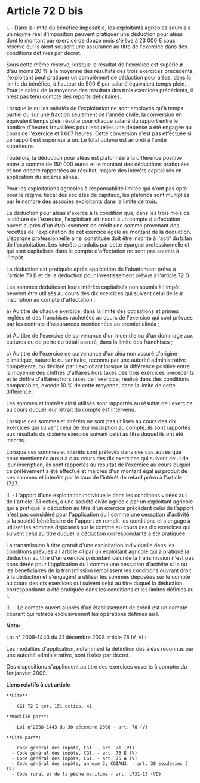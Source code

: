 # Article 72 D bis

I. - Dans la limite du bénéfice imposable, les exploitants agricoles soumis à un régime réel d'imposition peuvent pratiquer
une déduction pour aléas dont le montant par exercice de douze mois s'élève à 23 000 € sous réserve qu'ils aient souscrit une
assurance au titre de l'exercice dans des conditions définies par décret.

Sous cette même réserve, lorsque le résultat de l'exercice est supérieur d'au moins 20 % à la moyenne des résultats des trois
exercices précédents, l'exploitant peut pratiquer un complément de déduction pour aléas, dans la limite du bénéfice, à
hauteur de 500 € par salarié équivalent temps plein. Pour le calcul de la moyenne des résultats des trois exercices
précédents, il n'est pas tenu compte des reports déficitaires.

Lorsque le ou les salariés de l'exploitation ne sont employés qu'à temps partiel ou sur une fraction seulement de l'année
civile, la conversion en équivalent temps plein résulte pour chaque salarié du rapport entre le nombre d'heures travaillées
pour lesquelles une dépense a été engagée au cours de l'exercice et 1 607 heures. Cette conversion n'est pas effectuée si ce
rapport est supérieur à un. Le total obtenu est arrondi à l'unité supérieure.

Toutefois, la déduction pour aléas est plafonnée à la différence positive entre la somme de 150 000 euros et le montant des
déductions pratiquées et non encore rapportées au résultat, majoré des intérêts capitalisés en application du sixième alinéa.

Pour les exploitations agricoles à responsabilité limitée qui n'ont pas opté pour le régime fiscal des sociétés de capitaux,
les plafonds sont multipliés par le nombre des associés exploitants dans la limite de trois.

La déduction pour aléas s'exerce à la condition que, dans les trois mois de la clôture de l'exercice, l'exploitant ait
inscrit à un compte d'affectation ouvert auprès d'un établissement de crédit une somme provenant des recettes de
l'exploitation de cet exercice égale au montant de la déduction. L'épargne professionnelle ainsi constituée doit être
inscrite à l'actif du bilan de l'exploitation. Les intérêts produits par cette épargne professionnelle et qui sont
capitalisés dans le compte d'affectation ne sont pas soumis à l'impôt.

La déduction est pratiquée après application de l'abattement prévu à l'article 73 B et de la déduction pour investissement
prévue à l'article 72 D.

Les sommes déduites et leurs intérêts capitalisés non soumis à l'impôt peuvent être utilisés au cours des dix exercices qui
suivent celui de leur inscription au compte d'affectation :

a) Au titre de chaque exercice, dans la limite des cotisations et primes réglées et des franchises rachetées au cours de
l'exercice qui sont prévues par les contrats d'assurances mentionnées au premier alinéa ;

b) Au titre de l'exercice de survenance d'un incendie ou d'un dommage aux cultures ou de perte du bétail assuré, dans la
limite des franchises ;

c) Au titre de l'exercice de survenance d'un aléa non assuré d'origine climatique, naturelle ou sanitaire, reconnu par une
autorité administrative compétente, ou déclaré par l'exploitant lorsque la différence positive entre la moyenne des chiffres
d'affaires hors taxes des trois exercices précédents et le chiffre d'affaires hors taxes de l'exercice, réalisé dans des
conditions comparables, excède 10 % de cette moyenne, dans la limite de cette différence.

Les sommes et intérêts ainsi utilisés sont rapportés au résultat de l'exercice au cours duquel leur retrait du compte est
intervenu.

Lorsque ces sommes et intérêts ne sont pas utilisés au cours des dix exercices qui suivent celui de leur inscription au
compte, ils sont rapportés aux résultats du dixième exercice suivant celui au titre duquel ils ont été inscrits.

Lorsque ces sommes et intérêts sont prélevés dans des cas autres que ceux mentionnés aux a à c au cours des dix exercices qui
suivent celui de leur inscription, ils sont rapportés au résultat de l'exercice au cours duquel ce prélèvement a été effectué
et majorés d'un montant égal au produit de ces sommes et intérêts par le taux de l'intérêt de retard prévu à l'article 1727.

II. - L'apport d'une exploitation individuelle dans les conditions visées au I de l'article 151 octies, à une société civile
agricole par un exploitant agricole qui a pratiqué la déduction au titre d'un exercice précédant celui de l'apport n'est pas
considéré pour l'application du I comme une cessation d'activité si la société bénéficiaire de l'apport en remplit les
conditions et s'engage à utiliser les sommes déposées sur le compte au cours des dix exercices qui suivent celui au titre
duquel la déduction correspondante a été pratiquée.

La transmission à titre gratuit d'une exploitation individuelle dans les conditions prévues à l'article 41 par un exploitant
agricole qui a pratiqué la déduction au titre d'un exercice précédant celui de la transmission n'est pas considérée pour
l'application du I comme une cessation d'activité si le ou les bénéficiaires de la transmission remplissent les conditions
ouvrant droit à la déduction et s'engagent à utiliser les sommes déposées sur le compte au cours des dix exercices qui
suivent celui au titre duquel la déduction correspondante a été pratiquée dans les conditions et les limites définies au I.

III. - Le compte ouvert auprès d'un établissement de crédit est un compte courant qui retrace exclusivement les opérations
définies au I.

**Nota:**

Loi n° 2008-1443 du 31 décembre 2008 article 78 IV, VI :

Les modalités d'application, notamment la définition des aléas reconnus par une autorité administrative, sont fixées par
décret.

Ces dispositions s'appliquent au titre des exercices ouverts à compter du 1er janvier 2009.

**Liens relatifs à cet article**

	**Cite**:

	  - CGI 72 D ter, 151 octies, 41

	**Modifié par**:

	  - Loi n°2008-1443 du 30 décembre 2008 - art. 78 (V)

	**Cité par**:

	  - Code général des impôts, CGI. - art. 71 (VT)
	  - Code général des impôts, CGI. - art. 73 E (V)
	  - Code général des impôts, CGI. - art. 75 A (V)
	  - Code général des impôts, annexe 3, CGIAN3. - art. 38 sexdecies J (V)
	  - Code rural et de la pêche maritime - art. L731-15 (VD)
